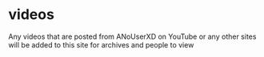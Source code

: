 # videos
Any videos that are posted from ANoUserXD on YouTube or any other sites will be added to this site for archives and people to view
